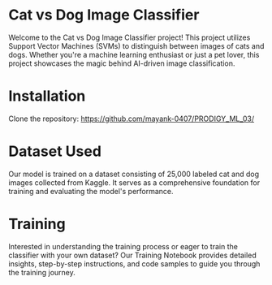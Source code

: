 # Cat vs Dog Image Classifier

Welcome to the Cat vs Dog Image Classifier project! This project utilizes Support Vector Machines (SVMs) to distinguish between images of cats and dogs. Whether you're a machine learning enthusiast or just a pet lover, this project showcases the magic behind AI-driven image classification.
# Installation

Clone the repository: https://github.com/mayank-0407/PRODIGY_ML_03/
# Dataset Used

Our model is trained on a dataset consisting of 25,000 labeled cat and dog images collected from Kaggle. It serves as a comprehensive foundation for training and evaluating the model's performance.

# Training

Interested in understanding the training process or eager to train the classifier with your own dataset? Our Training Notebook provides detailed insights, step-by-step instructions, and code samples to guide you through the training journey.
